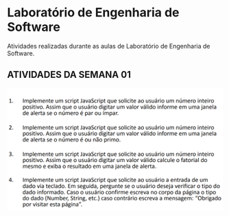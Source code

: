 # Laboratório de Engenharia de Software

Atividades realizadas durante as aulas de Laboratório de Engenharia de Software.

## ATIVIDADES DA SEMANA 01

![Atividade](img/Atividade1(1-4).png)



